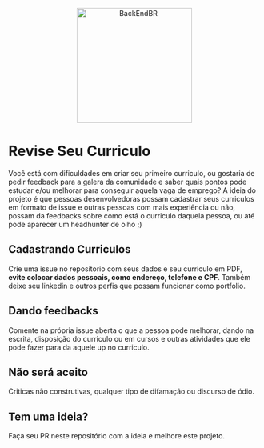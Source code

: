 <p align="center">
  <img src="https://avatars3.githubusercontent.com/u/30732658?v=4&s=200.jpg" alt="BackEndBR" width="230" />
</p>

# Revise Seu Curriculo

Você está com dificuldades em criar seu primeiro curriculo, ou gostaria de pedir feedback para a galera da comunidade e saber quais pontos pode estudar e/ou melhorar para conseguir aquela vaga de emprego? A ideia do projeto é que pessoas desenvolvedoras possam cadastrar seus curriculos em formato de issue e outras pessoas com mais experiência ou não, possam da feedbacks sobre como está o curriculo daquela pessoa, ou até pode aparecer um headhunter de olho ;) 

## Cadastrando Curriculos

Crie uma issue no repositorio com seus dados e seu curriculo em PDF, **evite colocar dados pessoais, como endereço, telefone e CPF**. Também deixe seu linkedin e outros perfis que possam funcionar como portfolio.

## Dando feedbacks

Comente na própria issue aberta o que a pessoa pode melhorar, dando na escrita, disposição do curriculo ou em cursos e outras atividades que ele pode fazer para da aquele up no curriculo. 

## Não será aceito

Criticas não construtivas, qualquer tipo de difamação ou discurso de ódio.

## Tem uma ideia?

Faça seu PR neste repositório com a ideia e melhore este projeto.
